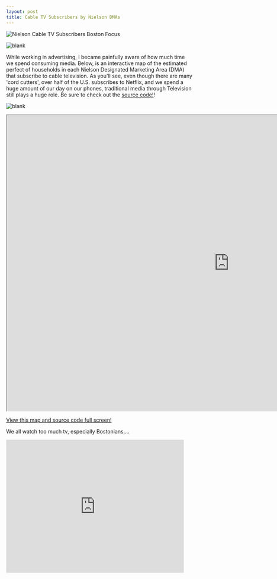 ```yaml
---
layout: post
title: Cable TV Subscribers by Nielson DMAs
---
```

![Nielson Cable TV Subscribers Boston Focus]({{matthew-mitchell.github.io}}/images/Boston_Cable_Subscribers_Nielson_Data.JPG)

![  blank ]({{matthew-mitchell.github.io}}/images/small_blank.png)

While working in advertising, I became painfully aware of how much time we spend consuming media. Below, is an interactive map of the estimated perfect of households in each Nielson Designated Marketing Area (DMA) that subscribe to cable television. As you'll see, even though there are many 'cord cutters', over half of the U.S. subscribes to Netflix, and we spend a huge amount of our day on our phones, traditional media through Television still plays a huge role. Be sure to check out the [source code!](http://bl.ocks.org/Matthew-Mitchell/2bd320fb9a13fb1f5e0ce031630894c8)!

![  blank ]({{matthew-mitchell.github.io}}/images/small_blank.png)



<iframe src="https://vida.io/gists/76Ppn74wsDD3pPKnm" marginwidth="0" marginheight="0" scrolling="no" width="1200" height="800"></iframe>

[View this map and source code full screen!](http://bl.ocks.org/Matthew-Mitchell/2bd320fb9a13fb1f5e0ce031630894c8)


We all watch too much tv, especially Bostonians....
<iframe src="https://giphy.com/embed/3o6MbdbeMP4w6bywDK" width="480" height="360" frameBorder="0" class="giphy-embed" allowFullScreen></iframe><p><a href="https://giphy.com/gifs/season-20-the-simpsons-20x8-3o6MbdbeMP4w6bywDK"></a></p>
